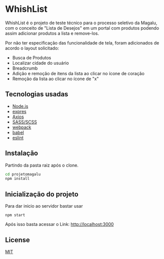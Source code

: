 # WhishList

WhishList é o projeto de teste técnico para o processo seletivo da Magalu, com o conceito de "Lista de Desejos" em um portal com produtos podendo assim adicionar produtos a lista e remove-los.

Por não ter especificação das funcionalidade de tela, foram adicionados de acordo o layout solicitado:
- Busca de Produtos
- Localizar cidade do usuário
- Breadcrumb 
- Adição e remoção de itens da lista ao clicar no ícone de coração
- Remoção da lista ao clicar no ícone de "x"

## Tecnologias usadas

- [Node.js](https://nodejs.org/)
- [expres](https://expressjs.com/pt-br/)
- [Axios](https://github.com/axios/axios)
- [SASS/SCSS](http://localhost:3000)
- [webpack](https://webpack.js.org/)
- [babel](https://babeljs.io/)
- [eslint](https://eslint.org/)

## Instalação

Partindo da pasta raiz após o clone.

```bash
cd projetomagalu
npm install
```

## Inicialização do projeto

Para dar inicio ao servidor bastar usar

```node
npm start
```

Após isso basta acessar o Link: [http://localhost:3000](http://localhost:3000)

## License
[MIT](https://choosealicense.com/licenses/mit/)

